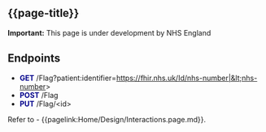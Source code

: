 ## {{page-title}}

  <div markdown="span" class="alert alert-warning" role="alert"><i class="fa fa-warning"></i><b> Important:</b> This page is under development by NHS England</div>
  

## Endpoints

- **<font color="#00008B">GET</font>** /Flag?patient:identifier=https://fhir.nhs.uk/Id/nhs-number|&lt;nhs-number&gt;
- **<font color="#00008B">POST</font>** /Flag
- **<font color="#00008B">PUT</font>** /Flag/&lt;id&gt;

Refer to - {{pagelink:Home/Design/Interactions.page.md}}. 